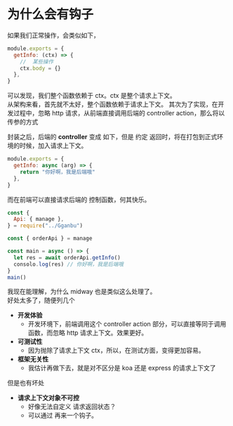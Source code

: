 # 为什么会有钩子

如果我们正常操作，会类似如下，

```js
module.exports = {
  getInfo: (ctx) => {
    //  某些操作
    ctx.body = {}
  },
}
```

可以发现，我们整个函数依赖于 ctx。ctx 是整个请求上下文。  
从架构来看，首先就不太好，整个函数依赖于请求上下文。
其次为了实现，在开发过程中，忽略 http 请求，从前端直接调用后端的 controller action，那么将以传参的方式

封装之后，后端的 **controller** 变成 如下，但是 约定 返回时，将在打包到正式环境的时候，加入请求上下文。

```js
module.exports = {
  getInfo: async (arg) => {
    return "你好啊，我是后端哦"
  },
}
```

而在前端可以直接请求后端的 控制函数，何其快乐。

```js
const {
  Api: { manage },
} = require("../Gganbu")

const { orderApi } = manage

const main = async () => {
  let res = await orderApi.getInfo()
  consolo.log(res) // 你好啊，我是后端哦
}
main()
```

我现在能理解，为什么 midway 也是类似这么处理了。  
好处太多了，随便列几个

- **开发体验**
  - 开发环境下，前端调用这个 controller action 部分，可以直接等同于调用函数，而忽略 http 请求上下文。效果更好。
- **可测试性**
  - 因为抛除了请求上下文 ctx，所以，在测试方面，变得更加容易。
- **框架无关性**
  - 我估计再做下去，就是对不区分是 koa 还是 express 的请求上下文了

但是也有坏处

- **请求上下文对象不可控**
  - 好像无法自定义 请求返回状态？
  - 可以通过 再来一个钩子。
